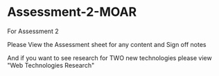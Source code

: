 # Assessment-2-MOAR

For Assessment 2

Please View the Assessment sheet for any content and Sign off notes

And if you want to see research for TWO new technologies please view "Web Technologies Research"
